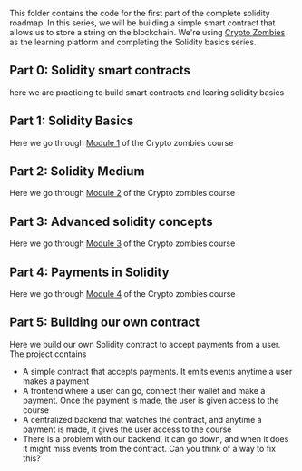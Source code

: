This folder contains the code for the first part of the complete solidity roadmap.
In this series, we will be building a simple smart contract that allows us to store a string on the blockchain.
We're using [Crypto Zombies](https://cryptozombies.io/) as the learning platform and completing the Solidity basics series.

## Part 0: Solidity smart contracts

here we are practicing to build smart contracts and learing solidity basics

## Part 1: Solidity Basics

Here we go through [Module 1](https://cryptozombies.io/en/lesson/1/chapter/1) of the Crypto zombies course

## Part 2: Solidity Medium

Here we go through [Module 2](https://cryptozombies.io/en/lesson/1/chapter/2) of the Crypto zombies course

## Part 3: Advanced solidity concepts

Here we go through [Module 3](https://cryptozombies.io/en/lesson/1/chapter/3) of the Crypto zombies course

## Part 4: Payments in Solidity

Here we go through [Module 4](https://cryptozombies.io/en/lesson/1/chapter/4) of the Crypto zombies course

## Part 5: Building our own contract

Here we build our own Solidity contract to accept payments from a user. The project contains

- A simple contract that accepts payments. It emits events anytime a user makes a payment
- A frontend where a user can go, connect their wallet and make a payment. Once the payment is made, the user is given access to the course
- A centralized backend that watches the contract, and anytime a payment is made, it gives the user access to the course
- There is a problem with our backend, it can go down, and when it does it might miss events from the contract. Can you think of a way to fix this?
